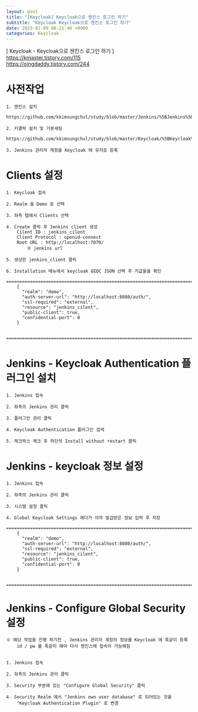 ```yaml
---  
layout: post  
title: "[Keycloak] Keycloak으로 젠킨스 로그인 하기"  
subtitle: "Keycloak Keycloak으로 젠킨스 로그인 하기"  
date: 2023-01-09 08:21:40 +0900  
categories: Keycloak  
---  
```

[ Keycloak - Keycloak으로 젠킨스 로그인 하기 ]  
	https://kmaster.tistory.com/115  
	https://oingdaddy.tistory.com/244  
# 사전작업  
	1. 젠킨스 설치  
		https://github.com/kkimsungchul/study/blob/master/Jenkins/%5BJenkins%5D%20%EC%A0%A0%ED%82%A8%EC%8A%A4%20%EC%84%A4%EC%B9%98(Windows).txt  
  
	2. 키클락 설치 및 기본세팅  
		https://github.com/kkimsungchul/study/blob/master/Keycloak/%5BKeycloak%5D%20%EC%84%A4%EC%B9%98%20%EB%B0%8F%20%EC%84%B8%ED%8C%85.txt  
	  
	3. Jenkins 관리자 계정을 Keycloak 에 유저로 등록  
  
  
# Clients 설정  
	  
	1. Keycloak 접속  
	  
	2. Realm 을 Demo 로 선택  
  
	3. 좌측 탭에서 Clients 선택  
  
	4. Create 클릭 후 Jenkins client 생성  
		Cilent ID : jenkins_cilent  
		Client Protocol : openid-connect  
		Root URL : http://localhost:7070/  
			※ jenkins url  
  
	5. 생성한 jenkins_client 클릭  
  
	6. Installation 메뉴에서 keycloak OIDC JSON 선택 후 키값들을 확인  
		=================================================================================================================  
		{  
		  "realm": "demo",  
		  "auth-server-url": "http://localhost:8080/auth/",  
		  "ssl-required": "external",  
		  "resource": "jenkins_cilent",  
		  "public-client": true,  
		  "confidential-port": 0  
		}  
  
		=================================================================================================================  
  
  
# Jenkins - Keycloak Authentication 플러그인 설치  
	  
	1. Jenkins 접속  
  
	2. 좌측의 Jenkins 관리 클릭  
  
	3. 플러그인 관리 클릭  
  
	4. Keycloak Authentication 플러그인 검색  
  
	5. 체크박스 체크 후 하단의 Install without restart 클릭  
  
  
# Jenkins - keycloak 정보 설정  
  
	1. Jenkins 접속  
  
	2. 좌측의 Jenkins 관리 클릭  
  
	3. 시스템 설정 클릭  
  
	4. Global Keycloak Settings 에다가 아까 발급받은 정보 입력 후 저장  
		=================================================================================================================  
		{  
		  "realm": "demo",  
		  "auth-server-url": "http://localhost:8080/auth/",  
		  "ssl-required": "external",  
		  "resource": "jenkins_cilent",  
		  "public-client": true,  
		  "confidential-port": 0  
		}  
  
		=================================================================================================================  
  
  
# Jenkins - Configure Global Security 설정  
	※ 해당 작업을 진행 하기전 , Jenkins 관리자 계정의 정보를 Keycloak 에 똑같이 등록  
		id / pw 를 똑같이 해야 다시 젠킨스에 접속이 가능해짐  
  
  
	1. Jenkins 접속  
  
	2. 좌측의 Jenkins 관리 클릭  
  
	3. Security 부분에 있는 "Configure Global Security" 클릭  
  
	4. Security Realm 에서 "Jenkins own user database" 로 되어있는 것을  
		"Keycloak Authentication Plugin" 로 변경  
  
	  
